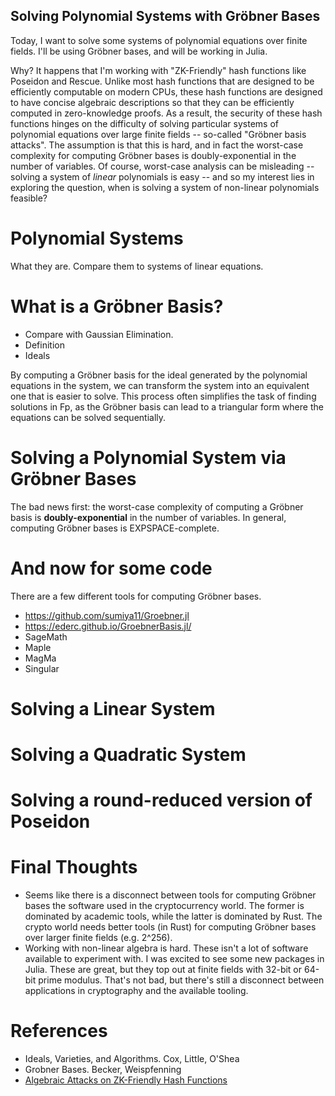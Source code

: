## Solving Polynomial Systems with Gröbner Bases

Today, I want to solve some systems of polynomial equations over finite fields. I'll be using Gröbner bases, and 
will be working in Julia.  

Why? It happens that I'm working with "ZK-Friendly" hash functions like Poseidon and Rescue. Unlike most hash functions 
that are designed to be efficiently computable on modern CPUs, these hash functions are designed to have concise algebraic 
descriptions so that they can be efficiently computed in zero-knowledge proofs. As a result, the security of these 
hash functions hinges on the difficulty of solving particular systems of polynomial equations over large finite 
fields -- so-called "Gröbner basis attacks". The assumption is that this is hard, and in fact the worst-case 
complexity for computing Gröbner bases is doubly-exponential in the number of variables. Of course, worst-case 
analysis can be misleading -- solving a system of *linear* polynomials is easy -- and so my interest lies in 
exploring the question, when is solving a system of non-linear polynomials feasible?

 
# Polynomial Systems
What they are. Compare them to systems of linear equations.

# What is a Gröbner Basis?
- Compare with Gaussian Elimination.
- Definition
- Ideals

By computing a Gröbner basis for the ideal generated by the polynomial equations in the system, we can transform the system into an equivalent one that is easier to solve. This process often simplifies the task of finding solutions in Fp, as the Gröbner basis can lead to a triangular form where the equations can be solved sequentially.


# Solving a Polynomial System via Gröbner Bases
The bad news first: the worst-case complexity of computing a Gröbner basis is **doubly-exponential** in the number of 
variables. In general, computing Gröbner bases is EXPSPACE-complete.

# And now for some code
There are a few different tools for computing Gröbner bases. 

- https://github.com/sumiya11/Groebner.jl 
- https://ederc.github.io/GroebnerBasis.jl/
- SageMath
- Maple
- MagMa
- Singular

# Solving a Linear System

# Solving a Quadratic System

# Solving a round-reduced version of Poseidon

# Final Thoughts
- Seems like there is a disconnect between tools for computing Gröbner bases the software used in the cryptocurrency 
  world. The former is dominated by academic tools, while the latter is dominated by Rust. The crypto world needs 
  better tools (in Rust) for computing Gröbner bases over larger finite fields (e.g. 2^256). 
- Working with non-linear algebra is hard. These isn't a lot of software available to experiment with. I was excited 
  to see some new packages in Julia. These are great, but they top out at finite fields with 32-bit or 64-bit prime 
  modulus. That's not bad, but there's still a disconnect between applications in cryptography and the available 
  tooling. 

# References
- Ideals, Varieties, and Algorithms. Cox, Little, O'Shea
- Grobner Bases. Becker, Weispfenning
- [Algebraic Attacks on ZK-Friendly Hash Functions](https://www.zellic.io/blog/algebraic-attacks-on-zk-hash-functions/)